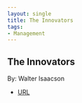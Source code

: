 ```yaml
---
layout: single
title: The Innovators
tags:
- Management
---
```


## The Innovators
By: Walter Isaacson


- [URL]()



